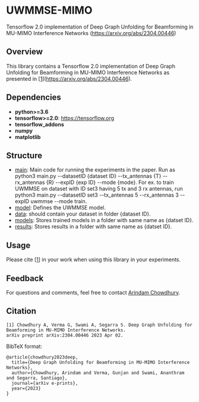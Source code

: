 
# UWMMSE-MIMO
Tensorflow 2.0 implementation of Deep Graph Unfolding for Beamforming in MU-MIMO Interference Networks (https://arxiv.org/abs/2304.00446)

## Overview
This library contains a Tensorflow 2.0 implementation of Deep Graph Unfolding for Beamforming in MU-MIMO Interference Networks as presented in [[1]](#citation)(https://arxiv.org/abs/2304.00446).

## Dependencies

* **python>=3.6**
* **tensorflow>=2.0**: https://tensorflow.org
* **tensorflow_addons**
* **numpy**
* **matplotlib**

## Structure
* [main](https://github.com/ArCho48/UWMMSE-MIMO/blob/master/main.py): Main code for running the experiments in the paper. Run as python3 main.py --datasetID {dataset ID} --tx_antennas {T} --rx_antennas {R} --expID {exp ID} --mode {mode}. For ex. to train UWMMSE on dataset with ID set3 having 5 tx and 3 rx antennas, run python3 main.py --datasetID set3 --tx_antennas 5 --rx_antennas 3 --expID uwmmse --mode train.
* [model](https://github.com/ArCho48/UWMMSE-MIMO/blob/master/model.py): Defines the UWMMSE model.
* [data](https://github.com/ArCho48/UWMMSE-MIMO/tree/master/data): should contain your dataset in folder {dataset ID}. 
* [models](https://github.com/ArCho48/UWMMSE-MIMO/tree/master/models): Stores trained models in a folder with same name as {datset ID}.
* [results](https://github.com/ArCho48/UWMMSE-MIMO/tree/master/results): Stores results in a folder with same name as {datset ID}.

## Usage


Please cite [[1](#citation)] in your work when using this library in your experiments.

## Feedback
For questions and comments, feel free to contact [Arindam Chowdhury](mailto:arindam.chowdhury@rice.edu).

## Citation
```
[1] Chowdhury A, Verma G, Swami A, Segarra S. Deep Graph Unfolding for Beamforming in MU-MIMO Interference Networks. 
arXiv preprint arXiv:2304.00446 2023 Apr 02.
```

BibTeX format:
```
@article{chowdhury2023deep,
  title={Deep Graph Unfolding for Beamforming in MU-MIMO Interference Networks},
  author={Chowdhury, Arindam and Verma, Gunjan and Swami, Ananthram and Segarra, Santiago},
  journal={arXiv e-prints},
  year={2023}
}
```
